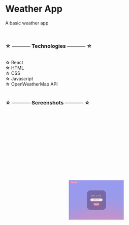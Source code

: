 # Weather App

A basic weather app

<br>

### ☆ ───── Technologies ───── ☆

<br>
☆ React <br>
☆ HTML <br>
☆ CSS <br>
☆ Javascript <br>
☆ OpenWeatherMap API <br>
<br>

### ☆ ───── Screenshots ───── ☆

 <br>

 <div>
    <img style = "width: 18vw; margin: 5vh;" src = "readmeThumbnails/weatherApp2.png">
</div>

